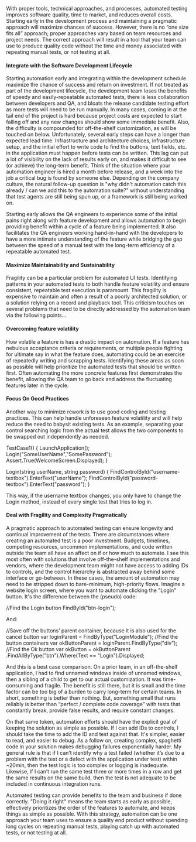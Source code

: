 
With proper tools, technical approaches, and processes, automated testing improves software quality, time to market, and reduces overall costs. Starting early in the development process and maintaining a pragmatic approach will maximize chances of success. However, there is no “one size fits all” approach; proper approaches vary based on team resources and project needs. The correct approach will result in a tool that your team can use to produce quality code without the time and money associated with repeating manual tests, or not testing at all.

#### Integrate with the Software Development Lifecycle

Starting automation early and integrating within the development schedule maximize the chance of success and return on investment. If not treated as part of the development lifecycle, the development team loses the benefits of speedy and easily-repeatable automated tests, there is less collaboration between developers and QA, and bloats the release candidate testing effort as more tests will need to be run manually. In many cases, coming in at the tail end of the project is hard because project costs are expected to start falling off and any new changes should show some immediate benefit. Also, the difficulty is compounded for off-the-shelf customization, as will be touched on below. Unfortunately, several early steps can have a longer than expected lead time. Infrastructure and architecture choices, infrastructure setup, and the initial effort to write code to find the buttons, text fields, etc. in the application must happen before tests can be written. This lag can put a lot of visibility on the lack of results early on, and makes it difficult to see (or achieve) the long-term benefit. Think of the situation where your automation engineer is hired a month before release, and a week into the job a critical bug is found by someone else. Depending on the company culture, the natural follow-up question is "why didn't automation catch this already / can we add this to the automation suite?" without understanding that test agents are still being spun up, or a framework is still being worked on.

Starting early allows the QA engineers to experience some of the initial pains right along with feature development and allows automation to begin providing benefit within a cycle of a feature being implemented. It also facilitates the QA engineers working hand-in-hand with the developers to have a more intimate understanding of the feature while bridging the gap between the speed of a manual test with the long-term efficiency of a repeatable automated test.

#### Maximize Maintainability and Sustainability

Fragility can be a particular problem for automated UI tests. Identifying patterns in your automated tests to both handle feature volatility and ensure consistent, repeatable test execution is paramount. This fragility is expensive to maintain and often a result of a poorly architected solution, or a solution relying on a record and playback tool. This criticism touches on several problems that need to be directly addressed by the automation team via the following points...

#### Overcoming feature volatility

How volatile a feature is has a drastic impact on automation. If a feature has nebulous acceptance criteria or requirements, or multiple people fighting for ultimate say in what the feature does, automating could be an exercise of repeatedly writing and scrapping tests. Identifying these areas as soon as possible will help prioritize the automated tests that should be written first. Often automating the more concrete features first demonstrates the benefit, allowing the QA team to go back and address the fluctuating features later in the cycle.

#### Focus On Good Practices

Another way to minimize rework is to use good coding and testing practices. This can help handle unforeseen feature volatility and will help reduce the need to babysit existing tests. As an example, separating your control searching logic from the actual test allows the two components to be swapped out independently as needed.

TestCase1()
{
   LaunchApplication();
   Login("SomeUserName","SomePassword");
   Assert.True(WelcomeScreen.Displayed);
}

Login(string userName, string password)
{
   FindControlById("username-textbox").EnterText("userName");
   FindControlById("password-textbox").EnterText("password");
}

This way, if the username textbox changes, you only have to change the Login method, instead of every single test that tries to log in.

#### Deal with Fragility and Complexity Pragmatically

A pragmatic approach to automated testing can ensure longevity and continual improvement of the tests. There are circumstances where creating an automated test is a poor investment. Budgets, timelines, competing resources, uncommon implementations, and code written outside the team all have an affect on if or how much to automate. I see this most often with solutions that involve off-the-shelf implementations and vendors, where the development team might not have access to adding IDs to controls, and the control hierarchy is abstracted away behind some interface or go-between. In these cases, the amount of automation may need to be stripped down to bare-minimum, high-priority flows. Imagine a website login screen, where you want to automate clicking the "Login" button. It's the difference between the (pseudo) code:

//Find the Login button
FindById("btn-login");

And:

//Save off the buttons’ parent container, because it is also used for the cancel button
var loginParent = FindByType("LoginModule");
//Find the button containers
var okButtonParent = loginParent.FindByType("div");
//Find the Ok button
var okButton = okButtonParent .FindAllByType("btn").Where(Text == "Login").Displayed;

And this is a best case comparison. On a prior team, in an off-the-shelf application, I had to find unnamed windows inside of unnamed windows, then a sibling of a child to get to our actual customization. It was time-consuming and fragile. The benefit is still there, but it is small and the time factor can be too big of a burden to carry long-term for certain teams. In short, something is better than nothing. But, something small that runs reliably is better than “perfect / complete code coverage” with tests that constantly break, provide false results, and require constant changes.

On that same token, automation efforts should have the explicit goal of keeping the solution as simple as possible. If I can add IDs to controls, I should take the time to add the ID and test against that. It's simpler, easier to read, and easier to debug. As a follow on, creating complex, spaghetti code in your solution makes debugging failures exponentially harder. My general rule is that if I can’t identify why a test failed (whether it’s due to a problem with the test or a defect with the application under test) within ~20min, then the test logic is too complex or logging is inadequate. Likewise, if I can’t run the same test three or more times in a row and get the same results on the same build, then the test is not adequate to be included in continuous integration runs.

Automated testing can provide benefits to the team and business if done correctly. "Doing it right" means the team starts as early as possible, effectively prioritizes the order of the features to automate, and keeps things as simple as possible. With this strategy, automation can be one approach your team uses to ensure a quality end product without spending long cycles on repeating manual tests, playing catch up with automated tests, or not testing at all.

